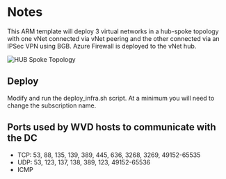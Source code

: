 # Notes
This ARM template will deploy 3 virtual networks in a hub-spoke topology with one vNet connected via vNet peering and the other connected via an IPSec VPN using BGB.  Azure Firewall is deployed to the vNet hub.

![HUB Spoke Topology](https://docs.microsoft.com/en-us/azure/architecture/reference-architectures/hybrid-networking/images/hub-spoke.png)

## Deploy

Modify and run the deploy_infra.sh script.  At a minimum you will need to change the subscription name.

## Ports used by WVD hosts to communicate with the DC
- TCP: 53, 88, 135, 139, 389, 445, 636, 3268, 3269, 49152-65535
- UDP: 53, 123, 137, 138, 389, 123, 49152-65536
- ICMP
